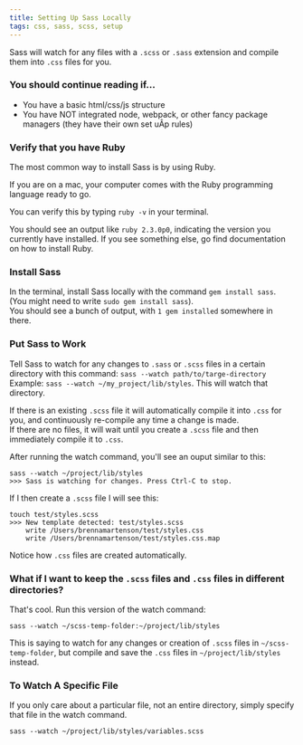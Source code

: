 ```yaml
---
title: Setting Up Sass Locally
tags: css, sass, scss, setup
---
```


Sass will watch for any files with a `.scss` or `.sass` extension and compile them into `.css` files for you.

### You should continue reading if...
  - You have a basic html/css/js structure
  - You have NOT integrated node, webpack, or other fancy package managers (they have their own set uÂp rules)

### Verify that you have Ruby
  The most common way to install Sass is by using Ruby.  

  If you are on a mac, your computer comes with the Ruby programming language ready to go.  

  You can verify this by typing `ruby -v` in your terminal.  

  You should see an output like `ruby 2.3.0p0`, indicating the version you currently have installed. If you see something else, go find documentation on how to install Ruby.

### Install Sass

  In the terminal, install Sass locally with the command `gem install sass`. (You might need to write `sudo gem install sass`).  
  You should see a bunch of output, with `1 gem installed` somewhere in there.

### Put Sass to Work
  Tell Sass to watch for any changes to `.sass` or `.scss` files in a certain directory with this command:
  `sass --watch path/to/targe-directory`
  Example: `sass --watch ~/my_project/lib/styles`. This will watch that directory.

  If there is an existing `.scss` file it will automatically compile it into `.css` for you, and continuously re-compile any time a change is made.  
  If there are no files, it will wait until you create a `.scss` file and then immediately compile it to `.css`.

  After running the watch command, you'll see an ouput similar to this:
```
sass --watch ~/project/lib/styles
>>> Sass is watching for changes. Press Ctrl-C to stop.
```
  If I then create a `.scss` file I will see this:

```
touch test/styles.scss
>>> New template detected: test/styles.scss
    write /Users/brennamartenson/test/styles.css
    write /Users/brennamartenson/test/styles.css.map
```
  Notice how `.css` files are created automatically.

### What if I want to keep the `.scss` files and `.css` files in different directories?
That's cool. Run this version of the watch command:  

`sass --watch ~/scss-temp-folder:~/project/lib/styles`  

This is saying to watch for any changes or creation of `.scss` files in `~/scss-temp-folder`, but compile and save the `.css` files in `~/project/lib/styles` instead.

### To Watch A Specific File
If you only care about a particular file, not an entire directory, simply specify that file in the watch command.  

`sass --watch ~/project/lib/styles/variables.scss`
